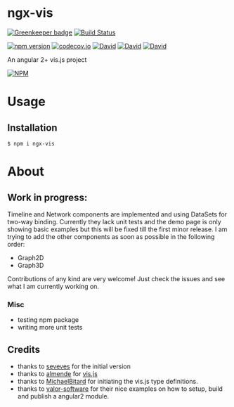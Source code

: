 # ngx-vis

[![Greenkeeper badge](https://badges.greenkeeper.io/visjs/ngx-vis.svg)](https://greenkeeper.io/)
[![Build Status](https://travis-ci.org/visjs/ngx-vis.svg?branch=develop)](https://travis-ci.org/visjs/ngx-vis)

[![npm version](https://badge.fury.io/js/ngx-vis.svg)](https://badge.fury.io/js/ngx-vis)
[![codecov.io](https://codecov.io/github/visjs/ngx-vis/coverage.svg?branch=master)](https://codecov.io/gh/visjs/ngx-vis?branch=master)
[![David](https://img.shields.io/david/visjs/ngx-vis.svg)]()
[![David](https://img.shields.io/david/dev/visjs/ngx-vis.svg)]()
[![David](https://img.shields.io/david/peer/visjs/ngx-vis.svg)]()

An angular 2+ vis.js project 

[![NPM](https://nodei.co/npm/ngx-vis.png?downloads=true&downloadRank=true&stars=true)](https://nodei.co/npm/ngx-vis/)

# Usage

## Installation

```
$ npm i ngx-vis
```

# About

## Work in progress:
Timeline and Network components are implemented and using DataSets for two-way binding.
Currently they lack unit tests and the demo page is only showing basic examples but this will be fixed till the first minor release.
I am trying to add the other components as soon as possible in the following order:
* Graph2D
* Graph3D

Contributions of any kind are very welcome! Just check the issues and see what I am currently working on.

### Misc
* testing npm package
* writing more unit tests

## Credits
* thanks to [seveves](https://github.com/seveves/angular-vis) for the initial version
* thanks to [almende](https://github.com/almende) for [vis.js](http://visjs.org/)
* thanks to [MichaelBitard](https://github.com/agileek/typings-vis) for initiating the vis.js type definitions.
* thanks to [valor-software](https://github.com/valor-software) for their nice examples on how to setup, build and publish a angular2 module.
